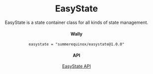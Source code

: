 <div align = center>
  
# EasyState
EasyState is a state container class for all kinds of state management.

#### Wally
`easystate = "summerequinox/easystate@1.0.0"`

#### API
[EasyState API](https://summerequinox.github.io/EasyState/)
